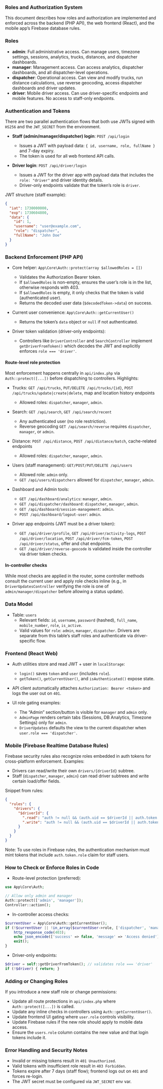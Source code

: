 ### Roles and Authorization System

This document describes how roles and authorization are implemented and enforced across the backend (PHP API), the web frontend (React), and the mobile app’s Firebase database rules.

### Roles

- **admin**: Full administrative access. Can manage users, timezone settings, sessions, analytics, trucks, distances, and dispatcher dashboards.
- **manager**: Management access. Can access analytics, dispatcher dashboards, and all dispatcher-level operations.
- **dispatcher**: Operational access. Can view and modify trucks, run distance calculations, use reverse geocoding, access dispatcher dashboards and driver updates.
- **driver**: Mobile driver access. Can use driver-specific endpoints and mobile features. No access to staff-only endpoints.

### Authentication and Tokens

There are two parallel authentication flows that both use JWTs signed with `HS256` and the `JWT_SECRET` from the environment.

- **Staff (admin/manager/dispatcher) login**: `POST /api/login`
  - Issues a JWT with payload data: `{ id, username, role, fullName }` and 7-day expiry.
  - The token is used for all web frontend API calls.

- **Driver login**: `POST /api/driver/login`
  - Issues a JWT for the driver app with payload data that includes the `role: "driver"` and driver identity details.
  - Driver-only endpoints validate that the token’s role is `driver`.

JWT structure (staff example):

```json
{
  "iat": 1730000000,
  "exp": 1730604800,
  "data": {
    "id": 1,
    "username": "user@example.com",
    "role": "dispatcher",
    "fullName": "John Doe"
  }
}
```

### Backend Enforcement (PHP API)

- Core helper: `App\Core\Auth::protect(array $allowedRoles = [])`
  - Validates the Authorization Bearer token.
  - If `$allowedRoles` is non-empty, ensures the user’s role is in the list, otherwise responds with 403.
  - If `$allowedRoles` is empty, it only checks that the token is valid (authenticated user).
  - Returns the decoded user data (`$decodedToken->data`) on success.

- Current user convenience: `App\Core\Auth::getCurrentUser()`
  - Returns the token’s `data` object or `null` if not authenticated.

- Driver token validation (driver-only endpoints):
  - Controllers like `DriverController` and `SearchController` implement `getDriverFromToken()` which decodes the JWT and explicitly enforces `role === 'driver'`.

#### Route-level role protection

Most enforcement happens centrally in `api/index.php` via `Auth::protect([...])` before dispatching to controllers. Highlights:

- Trucks: `GET /api/trucks`, `PUT/DELETE /api/trucks/{id}`, `POST /api/trucks/update|create|delete`, map and location history endpoints
  - Allowed roles: `dispatcher`, `manager`, `admin`.

- Search: `GET /api/search`, `GET /api/search/recent`
  - Any authenticated user (no role restriction).
  - Reverse geocoding `GET /api/search/reverse` requires `dispatcher`, `manager`, or `admin`.

- Distance: `POST /api/distance`, `POST /api/distance/batch`, cache-related endpoints
  - Allowed roles: `dispatcher`, `manager`, `admin`.

- Users (staff management): `GET/POST/PUT/DELETE /api/users`
  - Allowed role: `admin` only.
  - `GET /api/users/dispatchers` allowed for `dispatcher`, `manager`, `admin`.

- Dashboard and Admin tools:
  - `GET /api/dashboard/analytics`: `manager`, `admin`.
  - `GET /api/dispatcher/dashboard`: `dispatcher`, `manager`, `admin`.
  - `GET /api/dashboard/session-management`: `admin`.
  - `POST /api/dashboard/logout-user`: `admin`.

- Driver app endpoints (JWT must be a driver token):
  - `GET /api/driver/profile`, `GET /api/driver/activity-logs`, `POST /api/driver/location`, `POST /api/driver/fcm-token`, `POST /api/driver/status`, offer and chat endpoints.
  - `GET /api/driver/reverse-geocode` is validated inside the controller via driver token checks.

#### In-controller checks

While most checks are applied in the router, some controller methods consult the current user and apply role checks inline (e.g., in `DriverUpdatesController` verifying the role is one of `admin/manager/dispatcher` before allowing a status update).

### Data Model

- Table: `users`
  - Relevant fields: `id`, `username`, `password` (hashed), `full_name`, `mobile_number`, `role`, `is_active`.
  - Valid values for `role`: `admin`, `manager`, `dispatcher`. Drivers are separate from this table’s staff roles and authenticate via driver-specific flow.

### Frontend (React Web)

- Auth utilities store and read JWT + user in `localStorage`:
  - `login()` saves `token` and `user` (includes `role`).
  - `getToken()`, `getCurrentUser()`, and `isAuthenticated()` expose state.

- API client automatically attaches `Authorization: Bearer <token>` and logs the user out on `401`.

- UI role gating examples:
  - The “Admin” section/button is visible for `manager` and `admin` only.
  - `AdminPage` renders certain tabs (Sessions, DB Analytics, Timezone Settings) only for `admin`.
  - `DriverUpdates` defaults the view to the current dispatcher when `user.role === 'dispatcher'`.

### Mobile (Firebase Realtime Database Rules)

Firebase security rules also recognize roles embedded in auth tokens for cross-platform enforcement. Examples:

- Drivers can read/write their own `drivers/{driverId}` subtree.
- Staff (`dispatcher`, `manager`, `admin`) can read driver subtrees and write certain load/offer fields.

Snippet from rules:

```json
{
  "rules": {
    "drivers": {
      "$driverId": {
        ".read": "auth != null && (auth.uid == $driverId || auth.token.role == 'dispatcher' || auth.token.role == 'manager' || auth.token.role == 'admin')",
        ".write": "auth != null && (auth.uid == $driverId || auth.token.role == 'dispatcher' || auth.token.role == 'manager' || auth.token.role == 'admin')"
      }
    }
  }
}
```

Note: To use roles in Firebase rules, the authentication mechanism must mint tokens that include `auth.token.role` claim for staff users.

### How to Check or Enforce Roles in Code

- Route-level protection (preferred):

```php
use App\Core\Auth;

// Allow only admin and manager
Auth::protect(['admin', 'manager']);
Controller::action();
```

- In-controller access checks:

```php
$currentUser = App\Core\Auth::getCurrentUser();
if (!$currentUser || !in_array($currentUser->role, ['dispatcher', 'manager', 'admin'])) {
    http_response_code(403);
    echo json_encode(['success' => false, 'message' => 'Access denied']);
    exit();
}
```

- Driver-only endpoints:

```php
$driver = self::getDriverFromToken(); // validates role === 'driver'
if (!$driver) { return; }
```

### Adding or Changing Roles

If you introduce a new staff role or change permissions:

- Update all route protections in `api/index.php` where `Auth::protect([...])` is called.
- Update any inline checks in controllers using `Auth::getCurrentUser()`.
- Update frontend UI gating where `user.role` controls visibility.
- Update Firebase rules if the new role should apply to mobile data access.
- Ensure the `users.role` column contains the new value and that login tokens include it.

### Error Handling and Security Notes

- Invalid or missing tokens result in `401 Unauthorized`.
- Valid tokens with insufficient role result in `403 Forbidden`.
- Tokens expire after 7 days (staff flow); frontend logs out on `401` and forces re-login.
- The JWT secret must be configured via `JWT_SECRET` env var.


